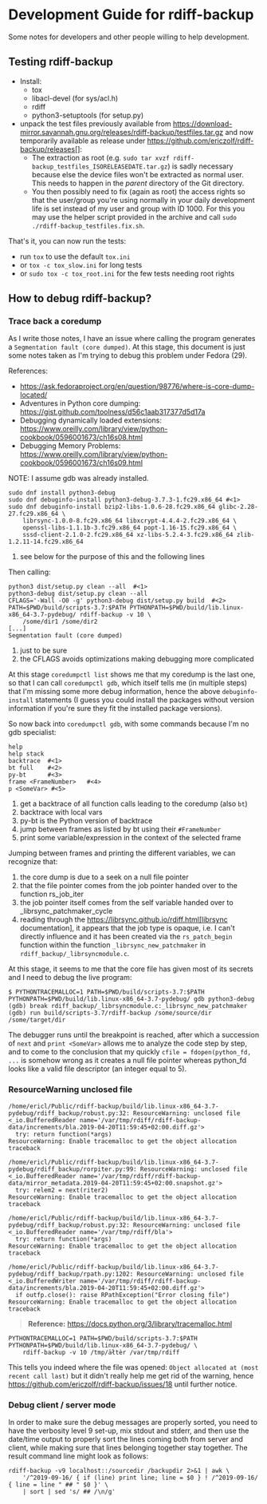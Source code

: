 # Development Guide for rdiff-backup

Some notes for developers and other people willing to help development.

## Testing rdiff-backup

* Install:
    * tox
    * libacl-devel (for sys/acl.h)
    * rdiff
    * python3-setuptools (for setup.py)
* unpack the test files previously available from
https://download-mirror.savannah.gnu.org/releases/rdiff-backup/testfiles.tar.gz and now temporarily available as
release under https://github.com/ericzolf/rdiff-backup/releases[]:
    * The extraction as root (e.g. `sudo tar xvzf rdiff-backup_testfiles_ISORELEASEDATE.tar.gz`) is sadly necessary
because else the device files won't be extracted as normal user. This needs to happen in the _parent_ directory
of the Git directory.
    * You then possibly need to fix (again as root) the access rights so that the user/group you're using normally in your
daily development life is set instead of my user and group with ID 1000. For this you may use the helper script
provided in the archive and call `sudo ./rdiff-backup_testfiles.fix.sh`.

That's it, you can now run the tests:

* run `tox` to use the default `tox.ini`
* or `tox -c tox_slow.ini` for long tests
* or `sudo tox -c tox_root.ini` for the few tests needing root rights

## How to debug rdiff-backup?

### Trace back a coredump

As I write those notes, I have an issue where calling the program generates a `Segmentation fault (core dumped)`. At this stage, this document is just some notes taken as I'm trying to debug this problem under Fedora (29).

References:

* https://ask.fedoraproject.org/en/question/98776/where-is-core-dump-located/
* Adventures in Python core dumping: https://gist.github.com/toolness/d56c1aab317377d5d17a
* Debugging dynamically loaded extensions: https://www.oreilly.com/library/view/python-cookbook/0596001673/ch16s08.html
* Debugging Memory Problems: https://www.oreilly.com/library/view/python-cookbook/0596001673/ch16s09.html

NOTE: I assume gdb was already installed.

```
sudo dnf install python3-debug
sudo dnf debuginfo-install python3-debug-3.7.3-1.fc29.x86_64 #<1>
sudo dnf debuginfo-install bzip2-libs-1.0.6-28.fc29.x86_64 glibc-2.28-27.fc29.x86_64 \
	librsync-1.0.0-8.fc29.x86_64 libxcrypt-4.4.4-2.fc29.x86_64 \
	openssl-libs-1.1.1b-3.fc29.x86_64 popt-1.16-15.fc29.x86_64 \
	sssd-client-2.1.0-2.fc29.x86_64 xz-libs-5.2.4-3.fc29.x86_64 zlib-1.2.11-14.fc29.x86_64
```

1. see below for the purpose of this and the following lines

Then calling:

```
python3 dist/setup.py clean --all  #<1>
python3-debug dist/setup.py clean --all
CFLAGS='-Wall -O0 -g' python3-debug dist/setup.py build  #<2>
PATH=$PWD/build/scripts-3.7:$PATH PYTHONPATH=$PWD/build/lib.linux-x86_64-3.7-pydebug/ rdiff-backup -v 10 \
	/some/dir1 /some/dir2
[...]
Segmentation fault (core dumped)
```

1. just to be sure
2. the CFLAGS avoids optimizations making debugging more complicated

At this stage `coredumpctl list` shows me that my coredump is the last one, so that I can
call `coredumpctl gdb`, which itself tells me (in multiple steps) that I'm missing some
more debug information, hence the above `debuginfo-install` statements (I guess you could install
the packages without version information if you're sure they fit the installed package versions).

So now back into `coredumpctl gdb`, with some commands because I'm no gdb specialist:

```
help
help stack
backtrace  #<1>
bt full    #<2>
py-bt      #<3>
frame <FrameNumber>   #<4>
p <SomeVar> #<5>
```
1. get a backtrace of all function calls leading to the coredump (also `bt`)
2. backtrace with local vars
3. py-bt is the Python version of backtrace
4. jump between frames as listed by bt using their `#FrameNumber`
5. print some variable/expression in the context of the selected frame

Jumping between frames and printing the different variables, we can recognize that:

1. the core dump is due to a seek on a null file pointer
2. that the file pointer comes from the job pointer handed over to the function rs_job_iter
3. the job pointer itself comes from the self variable handed over to _librsync_patchmaker_cycle
4. reading through the https://librsync.github.io/rdiff.html[librsync documentation], it appears that the job type is opaque, i.e. I can't directly influence and it has been created via the `rs_patch_begin` function within the function `_librsync_new_patchmaker` in `rdiff_backup/_librsyncmodule.c`.

At this stage, it seems to me that the core file has given most of its secrets and I need to debug the live program:

```
$ PYTHONTRACEMALLOC=1 PATH=$PWD/build/scripts-3.7:$PATH PYTHONPATH=$PWD/build/lib.linux-x86_64-3.7-pydebug/ gdb python3-debug
(gdb) break rdiff_backup/_librsyncmodule.c:_librsync_new_patchmaker
(gdb) run build/scripts-3.7/rdiff-backup /some/source/dir /some/target/dir
```

The debugger runs until the breakpoint is reached, after which a succession of `next` and `print <SomeVar>` allows me to analyze the code step by step, and to come to the conclusion that my
quickly `cfile = fdopen(python_fd, ...` is somehow wrong as it creates a null file pointer
whereas python_fd looks like a valid file descriptor (an integer equal to 5).

### ResourceWarning unclosed file

```
/home/ericl/Public/rdiff-backup/build/lib.linux-x86_64-3.7-pydebug/rdiff_backup/robust.py:32: ResourceWarning: unclosed file <_io.BufferedReader name='/var/tmp/rdiff/rdiff-backup-data/increments/bla.2019-04-20T11:59:45+02:00.diff.gz'>
  try: return function(*args)
ResourceWarning: Enable tracemalloc to get the object allocation traceback

/home/ericl/Public/rdiff-backup/build/lib.linux-x86_64-3.7-pydebug/rdiff_backup/rorpiter.py:99: ResourceWarning: unclosed file <_io.BufferedReader name='/var/tmp/rdiff/rdiff-backup-data/mirror_metadata.2019-04-20T11:59:45+02:00.snapshot.gz'>
  try: relem2 = next(riter2)
ResourceWarning: Enable tracemalloc to get the object allocation traceback

/home/ericl/Public/rdiff-backup/build/lib.linux-x86_64-3.7-pydebug/rdiff_backup/robust.py:32: ResourceWarning: unclosed file <_io.BufferedReader name='/var/tmp/rdiff/bla'>
  try: return function(*args)
ResourceWarning: Enable tracemalloc to get the object allocation traceback

/home/ericl/Public/rdiff-backup/build/lib.linux-x86_64-3.7-pydebug/rdiff_backup/rpath.py:1202: ResourceWarning: unclosed file <_io.BufferedWriter name='/var/tmp/rdiff/rdiff-backup-data/increments/bla.2019-04-20T11:59:45+02:00.diff.gz'>
  if outfp.close(): raise RPathException("Error closing file")
ResourceWarning: Enable tracemalloc to get the object allocation traceback
```

> **Reference:** https://docs.python.org/3/library/tracemalloc.html

```
PYTHONTRACEMALLOC=1 PATH=$PWD/build/scripts-3.7:$PATH PYTHONPATH=$PWD/build/lib.linux-x86_64-3.7-pydebug/ \
	rdiff-backup -v 10 /tmp/äłtèr /var/tmp/rdiff
```

This tells you indeed where the file was opened: `Object allocated at (most recent call last)` but it didn't really help me get rid of the warning, hence https://github.com/ericzolf/rdiff-backup/issues/18 until further notice.

### Debug client / server mode

In order to make sure the debug messages are properly sorted, you need to have the verbosity
level 9 set-up, mix stdout and stderr, and then use the date/time output to properly sort
the lines coming both from server and client, while making sure that lines belonging together
stay together. The result command line might look as follows:

```
rdiff-backup -v9 localhost::/sourcedir /backupdir 2>&1 | awk \
	'/^2019-09-16/ { if (line) print line; line = $0 } ! /^2019-09-16/ { line = line " ## " $0 }' \
	| sort | sed 's/ ## /\n/g'
```
